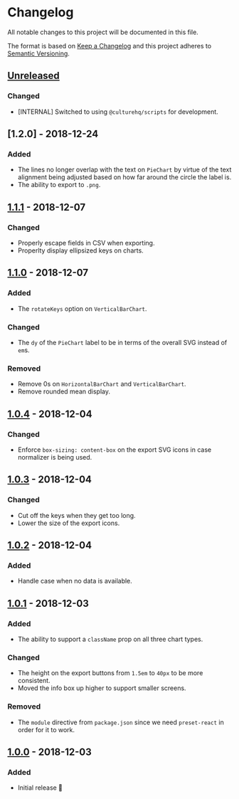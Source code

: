 # Changelog

All notable changes to this project will be documented in this file.

The format is based on [Keep a Changelog](http://keepachangelog.com/en/1.0.0/) and this project adheres to [Semantic Versioning](http://semver.org/spec/v2.0.0.html).

## [Unreleased]
### Changed
- [INTERNAL] Switched to using `@culturehq/scripts` for development.

## [1.2.0] - 2018-12-24
### Added
- The lines no longer overlap with the text on `PieChart` by virtue of the text alignment being adjusted based on how far around the circle the label is.
- The ability to export to `.png`.

## [1.1.1] - 2018-12-07
### Changed
- Properly escape fields in CSV when exporting.
- Properlty display ellipsized keys on charts.

## [1.1.0] - 2018-12-07
### Added
- The `rotateKeys` option on `VerticalBarChart`.

### Changed
- The `dy` of the `PieChart` label to be in terms of the overall SVG instead of `em`s.

### Removed
- Remove 0s on `HorizontalBarChart` and `VerticalBarChart`.
- Remove rounded mean display.

## [1.0.4] - 2018-12-04
### Changed
- Enforce `box-sizing: content-box` on the export SVG icons in case normalizer is being used.

## [1.0.3] - 2018-12-04
### Changed
- Cut off the keys when they get too long.
- Lower the size of the export icons.

## [1.0.2] - 2018-12-04
### Added
- Handle case when no data is available.

## [1.0.1] - 2018-12-03
### Added
- The ability to support a `className` prop on all three chart types.

### Changed
- The height on the export buttons from `1.5em` to `40px` to be more consistent.
- Moved the info box up higher to support smaller screens.

### Removed
- The `module` directive from `package.json` since we need `preset-react` in order for it to work.

## [1.0.0] - 2018-12-03
### Added
- Initial release 🎉

[Unreleased]: https://github.com/CultureHQ/charts/compare/1.1.1...HEAD
[1.1.1]: https://github.com/CultureHQ/charts/compare/v1.1.0...v1.1.1
[1.1.0]: https://github.com/CultureHQ/charts/compare/v1.0.4...v1.1.0
[1.0.4]: https://github.com/CultureHQ/charts/compare/v1.0.3...v1.0.4
[1.0.3]: https://github.com/CultureHQ/charts/compare/v1.0.2...v1.0.3
[1.0.2]: https://github.com/CultureHQ/charts/compare/v1.0.1...v1.0.2
[1.0.1]: https://github.com/CultureHQ/charts/compare/v1.0.0...v1.0.1
[1.0.0]: https://github.com/CultureHQ/charts/compare/9508ac...v1.0.0
